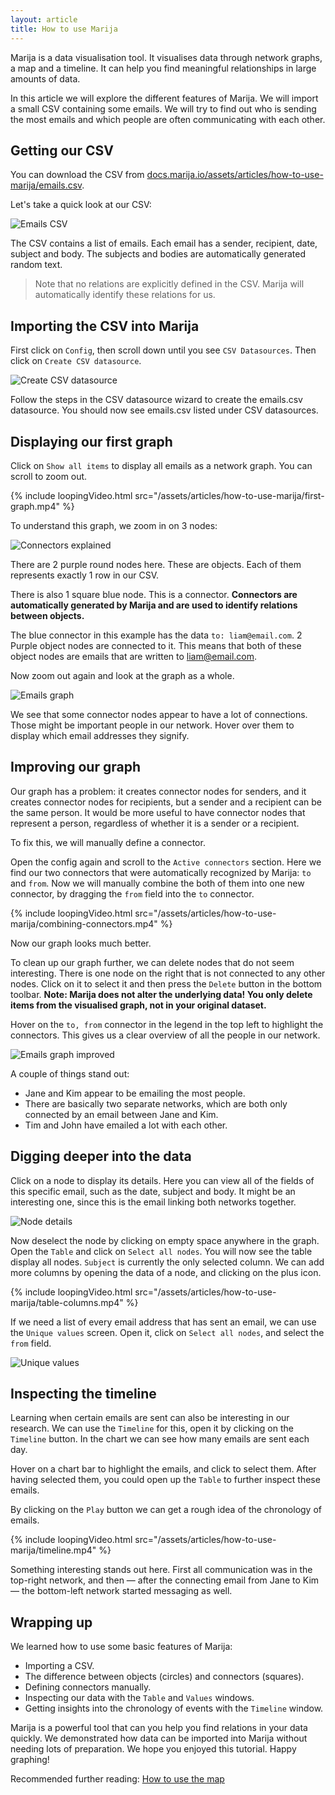```yaml
---
layout: article
title: How to use Marija
---
```


Marija is a data visualisation tool. It visualises data through network graphs,
a map and a timeline. It can help you find meaningful relationships in large amounts of data.

In this article we will explore the different features of Marija. We will import
a small CSV containing some emails. We will try to find out who is sending the
most emails and which people are often communicating with each other.

## Getting our CSV

You can download the CSV from [docs.marija.io/assets/articles/how-to-use-marija/emails.csv](/assets/articles/how-to-use-marija/emails.csv).

Let's take a quick look at our CSV:

![Emails CSV](/assets/articles/how-to-use-marija/emails-csv.png)

The CSV contains a list of emails. Each email has a sender, recipient, date,
subject and body. The subjects and bodies are automatically generated random text.

> Note that no relations are explicitly defined in the CSV. Marija will automatically identify these relations for us.

## Importing the CSV into Marija

First click on `Config`, then scroll down until you see `CSV Datasources`.
Then click on `Create CSV datasource`.

![Create CSV datasource](/assets/articles/how-to-use-marija/create-csv-datasource.png)

Follow the steps in the CSV datasource wizard to create the emails.csv datasource.
You should now see emails.csv listed under CSV datasources.

## Displaying our first graph

Click on `Show all items` to display all emails as a network graph. You can scroll
to zoom out.

{% include loopingVideo.html src="/assets/articles/how-to-use-marija/first-graph.mp4" %}

To understand this graph, we zoom in on 3 nodes:

![Connectors explained](/assets/articles/how-to-use-marija/connectors-explained.png)

There are 2 purple round nodes here. These are objects. Each of them represents
exactly 1 row in our CSV.

There is also 1 square blue node. This is a connector. **Connectors are automatically
generated by Marija and are used to identify relations between objects.**

The blue connector in this example has the data `to: liam@email.com`. 2 Purple object nodes are
connected to it. This means that both of these object nodes are emails
that are written to liam@email.com.

Now zoom out again and look at the graph as a whole.

![Emails graph](/assets/articles/how-to-use-marija/emails-graph.png)

We see that some connector nodes appear to have a lot of connections. Those might
be important people in our network. Hover over them to display which email addresses
they signify.

## Improving our graph

Our graph has a problem: it creates connector nodes for senders, and it creates
connector nodes for recipients, but a sender and a recipient can be the same person.
It would be more useful to have connector nodes that represent a person,
regardless of whether it is a sender or a recipient.

To fix this, we will manually define a connector.

Open the config again and scroll to the `Active connectors` section. Here we find
our two connectors that were automatically recognized by Marija: `to` and `from`.
Now we will manually combine the both of them into one new connector, by dragging
the `from` field into the `to` connector.

{% include loopingVideo.html src="/assets/articles/how-to-use-marija/combining-connectors.mp4" %}

Now our graph looks much better.

To clean up our graph further, we can delete nodes that do not seem interesting.
There is one node on the right that is not connected to any other nodes.
Click on it to select it and then press the `Delete` button in the bottom toolbar.
**Note: Marija does not alter the underlying data! You only delete items from the visualised graph, not in your original dataset.**

Hover on the `to, from` connector in the legend
in the top left to highlight the connectors. This gives us a clear overview of
all the people in our network.

![Emails graph improved](/assets/articles/how-to-use-marija/emails-graph-improved.png)

A couple of things stand out:
* Jane and Kim appear to be emailing the most people.
* There are basically two separate networks, which are both only connected by
an email between Jane and Kim.
* Tim and John have emailed a lot with each other.

## Digging deeper into the data

Click on a node to display its details. Here you can view all of the fields of
this specific email, such as the date, subject and body. It might be an
interesting one, since this is the email linking both networks together.

![Node details](/assets/articles/how-to-use-marija/node-details.png)

Now deselect the node by clicking on empty space anywhere in the graph. Open the
`Table` and click on `Select all nodes`. You will now see the table display all
nodes. `Subject` is currently the only selected column. We can add more columns by opening
the data of a node, and clicking on the plus icon.

{% include loopingVideo.html src="/assets/articles/how-to-use-marija/table-columns.mp4" %}

If we need a list of every email address that has sent an email, we can use the
`Unique values` screen. Open it, click on `Select all nodes`, and select the
`from` field.

![Unique values](/assets/articles/how-to-use-marija/unique-values.png)

## Inspecting the timeline

Learning when certain emails are sent can also be interesting in our research.
We can use the `Timeline` for this, open it by clicking on the `Timeline` button.
In the chart we can see how many emails are sent each day.

Hover on a chart bar to highlight the emails, and click to select them. After
having selected them, you could open up the `Table` to further inspect these emails.

By clicking on the `Play` button we can get a rough idea of the chronology of
emails.

{% include loopingVideo.html src="/assets/articles/how-to-use-marija/timeline.mp4" %}

Something interesting stands out here. First all communication was in the
top-right network, and then — after the connecting email from Jane to Kim —
the bottom-left network started messaging as well.

## Wrapping up

We learned how to use some basic features of Marija:
* Importing a CSV.
* The difference between objects (circles) and connectors (squares).
* Defining connectors manually.
* Inspecting our data with the `Table` and `Values` windows.
* Getting insights into the chronology of events with the `Timeline` window.

Marija is a powerful tool that can you help you find relations in your data
quickly. We demonstrated how data can be imported into Marija without needing
lots of preparation. We hope you enjoyed this tutorial. Happy graphing!

Recommended further reading: [How to use the map](/how-to-use-the-map)
